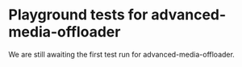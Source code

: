 # Playground tests for advanced-media-offloader
We are still awaiting the first test run for advanced-media-offloader.

